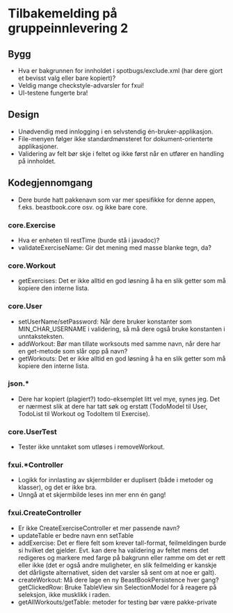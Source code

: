 # Tilbakemelding på gruppeinnlevering 2

## Bygg

- Hva er bakgrunnen for innholdet i spotbugs/exclude.xml (har dere gjort et bevisst valg eller bare kopiert)?
- Veldig mange checkstyle-advarsler for fxui!
- UI-testene fungerte bra!

## Design

- Unødvendig med innlogging i en selvstendig én-bruker-applikasjon.
- File-menyen følger ikke standardmønsteret for dokument-orienterte applikasjoner.
- Validering av felt bør skje i feltet og ikke først når en utfører en handling på innholdet.

## Kodegjennomgang

- Dere burde hatt pakkenavn som var mer spesifikke for denne appen, f.eks. beastbook.core osv. og ikke bare core.

### core.Exercise

- Hva er enheten til restTime (burde stå i javadoc)?
- validateExerciseName: Gir det mening med masse blanke tegn, da?

### core.Workout

- getExercises: Det er ikke alltid en god løsning å ha en slik getter som må kopiere den interne lista.

### core.User

- setUserName/setPassword: Når dere bruker konstanter som MIN_CHAR_USERNAME i validering, så må dere også bruke konstanten i unntaksteksten.
- addWorkout: Bør man tillate worksouts med samme navn, når dere har en get-metode som slår opp på navn?
- getWorkouts: Det er ikke alltid en god løsning å ha en slik getter som må kopiere den interne lista.

### json.*

- Dere har kopiert (plagiert?) todo-eksemplet litt vel mye, synes jeg. Det er nærmest slik at dere har tatt søk og erstatt (TodoModel til User, TodoList til Workout og TodoItem til Exercise).

### core.UserTest

- Tester ikke unntaket som utløses i removeWorkout.

### fxui.*Controller

- Logikk for innlasting av skjermbilder er duplisert (både i metoder og klasser), og det er ikke bra.
- Unngå at et skjermbilde leses inn mer enn én gang!

### fxui.CreateController

- Er ikke CreateExerciseController et mer passende navn?
- updateTable er bedre navn enn setTable
- addExercise: Det er flere felt som krever tall-format, feilmeldingen burde si hvilket det gjelder. Evt. kan dere ha validering av feltet mens det redigeres og markere med farge på bakgrunn eller ramme om det er rett eller ikke (det er også andre muligheter, en slik feilmelding er kanskje det dårligste alternativet, siden det varsler så sent om at noe er galt).
- createWorkout: Må dere lage en ny BeastBookPersistence hver gang?
  getClickedRow: Bruke TableView sin SelectionModel for å reagere på seleksjon, ikke musklikk i raden.
- getAllWorkouts/getTable: metoder for testing bør være pakke-private
